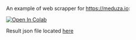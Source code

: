 An example of web scrapper for https://meduza.io:

[![Open In Colab](https://colab.research.google.com/assets/colab-badge.svg)](https://colab.research.google.com/github/satween/mdz/blob/master/homework_1_valeev.ipynb)

Result json file located [here](https://raw.githubusercontent.com/satween/mdz/master/data.json)